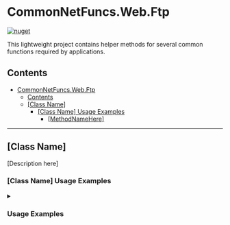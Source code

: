 # CommonNetFuncs.Web.Ftp

[![nuget](https://img.shields.io/nuget/dt/CommonNetFuncs.Web.Ftp)](https://www.nuget.org/packages/CommonNetFuncs.Web.Ftp/)

This lightweight project contains helper methods for several common functions required by applications.

## Contents

- [CommonNetFuncs.Web.Ftp](#commonnetfuncswebftp)
  - [Contents](#contents)
  - [\[Class Name\]](#class-name)
    - [\[Class Name\] Usage Examples](#class-name-usage-examples)
      - [\[MethodNameHere\]](#methodnamehere)

---

## [Class Name]

[Description here]

### [Class Name] Usage Examples

<details>
<summary><h3>Usage Examples</h3></summary>

#### [MethodNameHere]

[Method Description here]

```cs
//Code here
```

</details>
